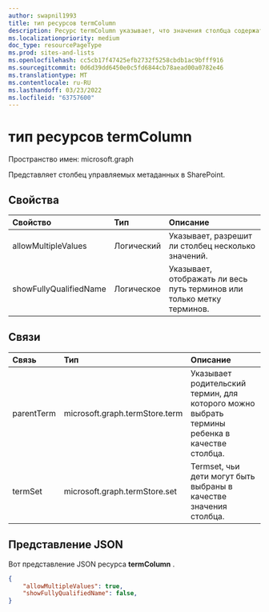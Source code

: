 ```yaml
---
author: swapnil1993
title: тип ресурсов termColumn
description: Ресурс termColumn указывает, что значения столбца содержат данные таксономии.
ms.localizationpriority: medium
doc_type: resourcePageType
ms.prod: sites-and-lists
ms.openlocfilehash: cc5cb17f47425efb2732f5258cbdb1ac9bfff916
ms.sourcegitcommit: 0d6d39dd6450e0c5fd6844cb78aead00a0782e46
ms.translationtype: MT
ms.contentlocale: ru-RU
ms.lasthandoff: 03/23/2022
ms.locfileid: "63757600"
---
```

# <a name="termcolumn-resource-type"></a>тип ресурсов termColumn

Пространство имен: microsoft.graph

Представляет столбец управляемых метаданных в SharePoint.

## <a name="properties"></a>Свойства

| Свойство | Тип   | Описание|
|:--------------|:-------|:----------------------------------------------------|
| allowMultipleValues | Логический | Указывает, разрешит ли столбец несколько значений.|
| showFullyQualifiedName | Логическое | Указывает, отображать ли весь путь терминов или только метку терминов.  |

## <a name="relationships"></a>Связи

| Связь   | Тип                      | Описание
|:----------------|:--------------------------|:-------------------------------
| parentTerm     | microsoft.graph.termStore.term | Указывает родительский термин, для которого можно выбрать термины ребенка в качестве столбца.
| termSet      | microsoft.graph.termStore.set | Termset, чьи дети могут быть выбраны в качестве значения столбца. 

## <a name="json-representation"></a>Представление JSON

Вот представление JSON ресурса **termColumn** .
<!-- { "blockType": "resource", "@odata.type": "microsoft.graph.termColumn" } -->

```json
{
    "allowMultipleValues": true,
    "showFullyQualifiedName": false,
}
```

